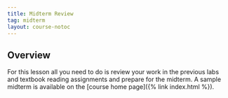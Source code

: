```yaml
---
title: Midterm Review
tag: midterm
layout: course-notoc
---
```


## Overview

For this lesson all you need to do is review your work in the previous labs and textbook reading
assignments and prepare for the midterm. A sample midterm is available on the [course home page]({%
link index.html %}).